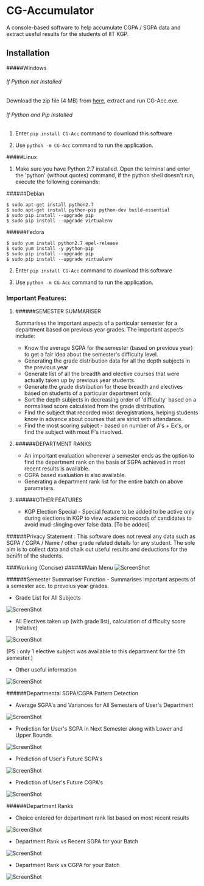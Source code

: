 # CG-Accumulator
A console-based software to help accumulate CGPA / SGPA data and extract useful results for the students of IIT KGP.

## Installation

#####Windows

###### If Python not Installed 
Download the zip file (4 MB) from [here](https://goo.gl/dG48U5), extract and run CG-Acc.exe.

###### If Python and Pip Installed 
    
1. Enter `pip install CG-Acc` command to download this software

2. Use `python -m CG-Acc` command to run the application.

#####Linux
1. Make sure you have Python 2.7 installed. Open the terminal and enter the 'python' (without quotes) command, if the python shell doesn't run, execute the following commands:

######Debian
```shell
$ sudo apt-get install python2.7
$ sudo apt-get install python-pip python-dev build-essential 
$ sudo pip install --upgrade pip 
$ sudo pip install --upgrade virtualenv 
```

######Fedora
```shell
$ sudo yum install python2.7 epel-release
$ sudo yum install -y python-pip
$ sudo pip install --upgrade pip 
$ sudo pip install --upgrade virtualenv 
```

2. Enter `pip install CG-Acc` command to download this software

3. Use `python -m CG-Acc` command to run the application.


 
### Important Features:
1. ######SEMESTER SUMMARISER

    Summarises the important aspects of a particular semester for a department 
    based on previous year grades. The important aspects include:
    - Know the average SGPA for the semester (based on previous year) to get a fair idea about the semester's difficulty level.
    - Generating the grade distribution data for all the depth subjects in the previous year
    - Generate list of all the breadth and elective courses that were actually taken up by previous year students.
    - Generate the grade distribution for these breadth and electives based on students of a particular department only.
    - Sort the depth subjects in decreasing order of 'difficulty' based on a normalised score calculated from the grade distribution.
    - Find the subject that recorded most deregistrations, helping students know in advance about courses that are strict with attendance.
    - Find the most scoring subject - based on number of A's + Ex's, or find the subject with most F's involved. 
 
2. ######DEPARTMENT RANKS
    - An important evaluation whenever a semester ends as the option to find the department rank 
      on the basis of SGPA achieved in most recent results is available.
    - CGPA based evaluation is also available.
    - Generating a department rank list for the entire batch on above parameters.
 
3. ######OTHER FEATURES
    - KGP Election Special - Special feature to be added to be active only during elections in KGP to view academic records of candidates to avoid mud-slinging over false data. [To be added]

######Privacy Statement :
This software does not reveal any data such as SGPA / CGPA / Name / other grade related details for any student. The sole aim is to collect data and chalk out useful results and deductions for the benifit of the students. 


###Working (Concise)
######Main Menu
![ScreenShot](Screenshots/10_main_menu.png)


######Semester Summariser
Function - Summarises important aspects of a semester acc. to prevoius year grades.

* Grade List for All Subjects

![ScreenShot](Screenshots/2_grade_list.png)

* All Electives taken up (with grade list), calculation of difficulty score (relative)

![ScreenShot](Screenshots/3_elective_diff_score.png)

(PS : only 1 elective subject was available to this department for the 5th semester.)


* Other useful information

![ScreenShot](Screenshots/4_other_sem_info.png)


######Departmental SGPA/CGPA Pattern Detection

* Average SGPA's and Variances for All Semesters of User's Department

![ScreenShot](Screenshots/13_all_sem_avg.png)

* Prediction for User's SGPA in Next Semester along with Lower and Upper Bounds 

![ScreenShot](Screenshots/12_next_sem_predict.png)

* Prediction of User's Future SGPA's 

![ScreenShot](Screenshots/14_sgpa_predict.png)

* Prediction of User's Future CGPA's

![ScreenShot](Screenshots/15_cgpa_predict.png)


######Department Ranks

* Choice entered for department rank list based on most recent results

![ScreenShot](Screenshots/5_dep_rank_choice.png)

* Department Rank vs Recent SGPA for your Batch

![ScreenShot](Screenshots/9_dep_SG.png)

* Department Rank vs CGPA for your Batch

![ScreenShot](Screenshots/11_dep_CG.png)






